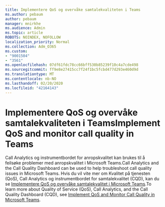 ```yaml
---
title: Implementere QoS og overvåke samtalekvaliteten i Teams
ms.author: pebaum
author: pebaum
manager: mnirkhe
ms.audience: Admin
ms.topic: article
ROBOTS: NOINDEX, NOFOLLOW
localization_priority: Normal
ms.collection: Adm_O365
ms.custom:
- "9001504"
- "3561"
ms.openlocfilehash: 07df61fdc78cc66bff530b85239f10c4a7cde498
ms.sourcegitcommit: ff9e8e27415cc7f24f1bc5fcbd477d293e460d9d
ms.translationtype: MT
ms.contentlocale: nb-NO
ms.lasthandoff: 02/20/2020
ms.locfileid: "42164143"
---
```

# <a name="implement-qos-and-monitor-call-quality-in-teams"></a><span data-ttu-id="b71a5-102">Implementere QoS og overvåke samtalekvaliteten i Teams</span><span class="sxs-lookup"><span data-stu-id="b71a5-102">Implement QoS and monitor call quality in Teams</span></span>

<span data-ttu-id="b71a5-103">Call Analytics og instrumentbordet for anropskvalitet kan brukes til å feilsøke problemer med anropskvalitet i Microsoft Teams.</span><span class="sxs-lookup"><span data-stu-id="b71a5-103">Call Analytics and the Call Quality Dashboard can be used to help troubleshoot call quality issues in Microsoft Teams.</span></span> <span data-ttu-id="b71a5-104">Hvis du vil vite mer om Kvalitet på tjenesten (QoS), Call Analytics og instrumentbordet for samtalekvalitet (CQD), kan du se [Implementere QoS og overvåke samtalekvalitet i Microsoft Teams](https://docs.microsoft.com/en-us/microsoftteams/monitor-call-quality-qos).</span><span class="sxs-lookup"><span data-stu-id="b71a5-104">To learn more about Quality of Service (QoS), Call Analytics, and the Call Quality Dashboard (CQD), see [Implement QoS and Monitor Call Quality in Microsoft Teams](https://docs.microsoft.com/en-us/microsoftteams/monitor-call-quality-qos).</span></span> 
